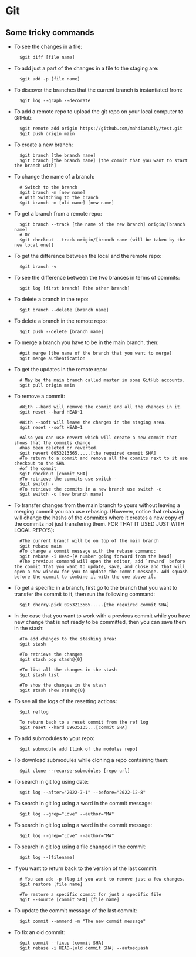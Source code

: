 # Git

## Some tricky commands

- To see the changes in a file:

        $git diff [file name]

- To add just a part of the changes in a file to the staging are:

        $git add -p [file name]

- To discover the branches that the current branch is instantiated from:

        $git log --graph --decorate

- To add a remote repo to upload the git repo on your local computer to GitHub:

        $git remote add origin https://github.com/mahdiatubly/test.git
        $git push origin main

- To create a new branch:

        $git branch [the branch name]
        $git branch [the branch name] [the commit that you want to start the branch with]

- To change the name of a branch:

        # Switch to the branch
        $git branch -m [new name]
        # With Switching to the branch
        $git branch -m [old name] [new name]

- To get a branch from a remote repo:

        $git branch --track [the name of the new branch] origin/[branch name]
        # Or
        $git checkout --track origin/[branch name (will be taken by the new local one)]

- To get the difference between the local and the remote repo:

        $git branch -v

- To see the difference between the two brances in terms of commits:

        $git log [first branch] [the other branch]

- To delete a branch in the repo:

        $git branch --delete [branch name]

- To delete a branch in the remote repo:

        $git push --delete [branch name]

- To merge a branch you have to be in the main branch, then:

        #git merge [the name of the branch that you want to merge]
        $git merge authentication

- To get the updates in the remote repo:

        # May be the main branch called master in some GitHub accounts.
        $git pull origin main

- To remove a commit:

        #With --hard will remove the commit and all the changes in it.
        $git reset --hard HEAD~1

        #With --soft will leave the changes in the staging area.
        $git reset --soft HEAD~1

        #Also you can use revert which will create a new commit that shows that the commits change
        #has been deleted or reverted.
        $git revert 0953213565.....[the required commit SHA]
        #To return to a commit and remove all the commits next to it use checkout to the SHA
        #of the commit
        $git checkout [commit SHA]
        #To retrieve the commits use switch -
        $git switch -
        #To retrieve the commits in a new branch use switch -c
        $git switch -c [new branch name]

- To transfer changes from the main branch to yours without leaving a merging commit you can use rebasing. (However, notice that rebasing will change the hashs of the commites where it creates a new copy of the commits not just transfering them. FOR THAT IT USED JUST WITH LOCAL REPO'S):

        #The current branch will be on top of the main branch
        $git rebase main
        #To change a commit message with the rebase command:
        $git rebase -i Head~[# number going forward from the head]
        #The previous command will open the editor, add `reward` before the commit that you want to update, save, and close and that will open a new window for you to update the commit message. Add squash before the commit to combine it with the one above it.

- To get a specific in a branch, first go to the branch that you want to transfer the commit to it, then run the following command:

        $git cherry-pick 0953213565.....[the required commit SHA]

- In the case that you want to work with a previous commit while you have new change that is not ready to be committed, then you can save them in the stash:

        #To add changes to the stashing area:
        $git stash

        #To retrieve the changes
        $git stash pop stash@{0}

        #To list all the changes in the stash
        $git stash list

        #To show the changes in the stash
        $git stash show stash@{0}

- To see all the logs of the resetting actions:

        $git reflog

        To return back to a reset commit from the ref log
        $git reset --hard 09635135...[commit SHA]

- To add submodules to your repo:

        $git submodule add [link of the modules repo]

- To download submodules while cloning a repo containing them:

        $git clone --recurse-submodules [repo url]

- To search in git log using date:

        $git log --after="2022-7-1" --before="2022-12-8"

- To search in git log using a word in the commit message:

        $git log --grep="Love" --author="MA"

- To search in git log using a word in the commit message:

        $git log --grep="Love" --author="MA"

- To search in git log using a file changed in the commit:

        $git log --[filename]

- If you want to return back to the version of the last commit:

        # You can add -p flag if you want to remove just a few changes.
        $git restore [file name]

        #To restore a specific commit for just a specific file
        $git --source [commit SHA] [file name]

- To update the commit message of the last commit:

        $git commit --ammend -m "The new commit message"

- To fix an old commit:

        $git commit --fixup [commit SHA]
        $git rebase -i HEAD~[old commit SHA] --autosquash
